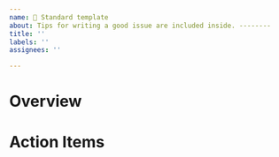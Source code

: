 ```yaml
---
name: 📝 Standard template
about: Tips for writing a good issue are included inside. --------
title: ''
labels: ''
assignees: ''

---
```

<!-- 
Any text inside HTML comment tags will only show up in editing mode. 
-->


<!-- 
Issues should have these settings applied:
ASSIGNEE: who is doing the work 
LABEL: size = how long the work will take, role = what disclipine/team the work needs to be done by
PROJECT: which kanban board this will live in as a card. If it's not related to documentation protocol or onboarding, then it likely belongs in "Project Management."
MILESTONE: the greater context that this issue is part of.
-->

# Overview 
<!--Tell a story of your work's purpose and context. Mention relevant teammates with @. Make your summary detailed enough that someone unfamiliar to your work would be able to follow along. Put yourself in the shoes of a hiring manager in an interview, or a newbie to the team.

- Link other relevant issues in bullet points like this. 

Past issues may have had issues in checkboxes to create dependencies, but as of spring 2022 we recommend creating larger issues and using milestones instead.
-->

# Action Items
<!--List tasks in chronological order. Link all relevant Google docs or external resources in context. For Google Drive documents, we strongly recommend linking files, instead of folders that can get moved or deleted.

As you complete the tasks, it is a good idea to come back and add your thought process, i.e., "Teammate x and I collaborated on this task in this Figma file: http... We decided that the most important takeaways from the participant 1 session was y. Based on y, we recommend design changes a, b, and c, because... Update, we discussed a, b, and c in the all-hands meeting last week and our recommendations are set to be completed next month, and is being documented in issue #..."
-->

<!--
If there are tasks that multiple assignees will be repeating, use this format instead of making a brand new issue:



### Assignees
- [ ] @ Team member
- [ ] @ Team member
- [ ] @ Team member

Make a comment with this template. Once you finish, come back to the main checklist above and check off your name.
```
# Repeated task
- [ ] Repeated subtask
- [ ] Repeated subtask
``` 


-->
